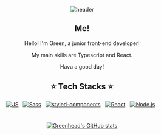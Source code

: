 <div align="center">
            
![header](https://capsule-render.vercel.app/api?type=waving&color=gradient&height=300&section=header&text=Green&fontSize=90)
  
## Me!
 <p>Hello! I'm Green, a junior front-end developer!</p>
 <p>My main skills are Typescript and React.</p>
 <p>Hava a good day!</p>
 
## ⭐️ Tech Stacks ⭐️

[![JS](https://img.shields.io/badge/JavaScript-F7DF1E?style=flat-square&logo=JavaScript&logoColor=black)](https://github.com/shren207/TIL)&nbsp;&nbsp;
[![Sass](https://img.shields.io/badge/Sass-CC6699?style=flat-square&logo=Sass&logoColor=white)](https://github.com/shren207/TIL)&nbsp;&nbsp;
[![styled-components](https://img.shields.io/badge/💅_styled_components-DB7093?style=flat-square)](https://github.com/shren207/TIL)&nbsp;&nbsp;
[![React](https://img.shields.io/badge/React-61DAFB?style=flat-square&logo=React&logoColor=black)](https://github.com/shren207/TIL)&nbsp;&nbsp;
[![Node.js](https://img.shields.io/badge/Node.js-339933?style=flat-square&logo=Node.js&logoColor=white)](https://github.com/shren207/TIL)&nbsp;&nbsp; 

#
[![Greenhead's GitHub stats](https://test-rhgx5jpat-shren207.vercel.app/api?username=shren207)](https://github.com/anuraghazra/github-readme-stats)
</div>
